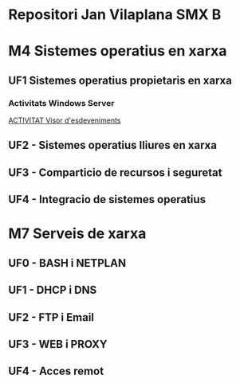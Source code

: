 # Repositori Jan Vilaplana SMX B
# M4 Sistemes operatius en xarxa 
## UF1 Sistemes operatius propietaris en xarxa

### Activitats Windows Server

[ACTIVITAT Visor d'esdeveniments](esdeveniment.md)

## UF2 - Sistemes operatius lliures en xarxa

## UF3 - Comparticio de recursos i seguretat

## UF4 - Integracio de sistemes operatius
# M7 Serveis de xarxa

## UF0 - BASH i NETPLAN

## UF1 - DHCP i DNS

## UF2 - FTP i Email

## UF3 - WEB i PROXY

## UF4 - Acces remot 